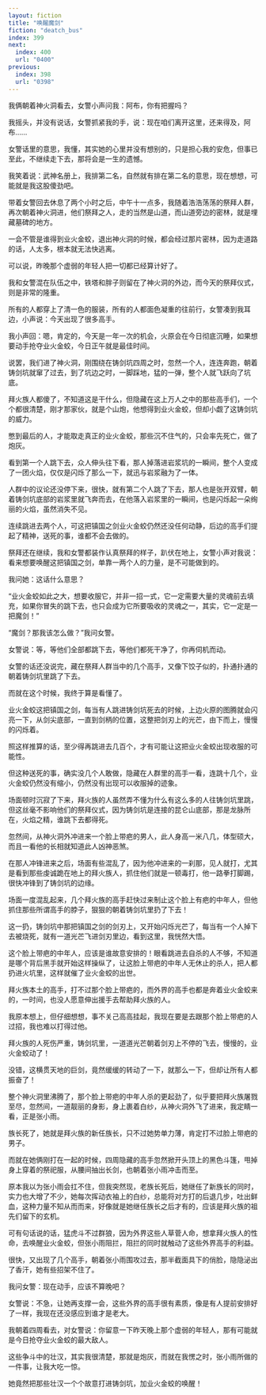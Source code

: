 ```yaml
---
layout: fiction
title: "唤醒魔剑"
fiction: "deatch_bus"
index: 399
next:
  index: 400
  url: "0400"
previous:
  index: 398
  url: "0398"
---
```

我俩朝着神火洞看去，女警小声问我：阿布，你有把握吗？

我摇头，并没有说话，女警抓紧我的手，说：现在咱们离开这里，还来得及，阿布……

女警话里的意思，我懂，其实她的心里并没有想别的，只是担心我的安危，但事已至此，不继续走下去，那将会是一生的遗憾。

我笑着说：武神名册上，我排第二名，自然就有排在第二名的意思，现在想想，可能就是我这股傻劲吧。

带着女警回去休息了两个小时之后，中午十一点多，我随着浩浩荡荡的祭拜人群，再次朝着神火洞进，他们祭拜之人，走的当然是山道，而山道旁边的密林，就是埋藏墓碑的地方。

一会不管是谁得到业火金蛟，退出神火洞的时候，都会经过那片密林，因为走道路的话，人太多，根本就无法快逃离。

可以说，昨晚那个虚弱的年轻人把一切都已经算计好了。

我和女警混在队伍之中，铁塔和胖子则留在了神火洞的外边，而今天的祭拜仪式，则是非常的隆重。

所有的人都穿上了清一色的服装，所有的人都面色凝重的往前行，女警凑到我耳边，小声说：今天出现了很多高手。

我小声回：嗯，肯定的，今天是一年一次的机会，火原会在今日彻底沉睡，如果想要动手抢夺业火金蛟，今日正午就是最佳时间。

说罢，我们进了神火洞，刚围绕在铸剑坑四周之时，忽然一个人，连连奔跑，朝着铸剑坑就窜了过去，到了坑边之时，一脚踩地，猛的一弹，整个人就飞跃向了坑底。

拜火族人都傻了，不知道这是干什么，但隐藏在这上万人之中的那些高手们，一个个都很清楚，刚才那家伙，就是个山炮，他想得到业火金蛟，但却小觑了这铸剑坑的威力。

憋到最后的人，才能取走真正的业火金蛟，那些沉不住气的，只会率先死亡，做了炮灰。

看到第一个人跳下去，众人伸头往下看，那人掉落进岩浆坑的一瞬间，整个人变成了一团火焰，仅仅是闪烁了那么一下，就迅与岩浆融为了一体。

人群中的议论还没停下来，很快，就有第二个人跳了下去，那人也是张开双臂，朝着铸剑坑底部的岩浆里就飞奔而去，在他落入岩浆里的一瞬间，也是闪烁起一朵绚丽的火焰，虽然消失不见。

连续跳进去两个人，可这把镇国之剑业火金蛟仍然还没任何动静，后边的高手们提起了精神，送死的事，谁都不会去做的。

祭拜还在继续，我和女警都装作认真祭拜的样子，趴伏在地上，女警小声对我说：看来想要唤醒这把镇国之剑，单靠一两个人的力量，是不可能做到的。

我问她：这话什么意思？

“业火金蛟如此之大，想要收服它，并非一招一式，它一定需要大量的灵魂前去填充，如果你冒失的跳下去，也只会成为它所要吸收的灵魂之一，其实，它一定是一把魔剑！”

“魔剑？那我该怎么做？”我问女警。

女警说：等，等他们全部都跳下去，等他们都死干净了，你再伺机而动。

女警的话还没说完，藏在祭拜人群当中的几个高手，又像下饺子似的，扑通扑通的朝着铸剑坑里跳了下去。

而就在这个时候，我终于算是看懂了。

业火金蛟这把镇国之剑，每当有人跳进铸剑坑死去的时候，上边火原的图腾就会闪亮一下，从剑尖底部，一直到剑柄的位置，这整把剑刃上的光芒，由下而上，慢慢的闪烁着。

照这样推算的话，至少得再跳进去几百个，才有可能让这把业火金蛟出现收服的可能性。

但这种送死的事，确实没几个人敢做，隐藏在人群里的高手一看，连跳十几个，业火金蛟仍然没有缩小，仍然没有出现可以收服掉的迹象。

场面顿时沉寂了下来，拜火族的人虽然弄不懂为什么有这么多的人往铸剑坑里跳，但这丝毫不影响他们的祭拜仪式，因为铸剑坑是连接的昆仑山底部，那是龙脉所在，火焰之精，谁跳下去都得死。

忽然间，从神火洞外冲进来一个脸上带疤的男人，此人身高一米八几，体型硕大，而且一看他的长相就知道此人凶神恶煞。

在那人冲锋进来之后，场面有些混乱了，因为他冲进来的一刹那，见人就打，尤其是看到那些虔诚跪在地上的拜火族人，抓住他们就是一顿毒打，他一路拳打脚踢，很快冲锋到了铸剑坑的边缘。

场面一度混乱起来，几个拜火族的高手赶快过来制止这个脸上有疤的中年人，但他抓住那些所谓高手的脖子，狠狠的朝着铸剑坑里扔了下去！

这一扔，铸剑坑中那把镇国之剑的剑刃上，又开始闪烁光芒了，每当有一个人掉下去被烧死，就有一道光芒飞进剑刃里边，看到这里，我恍然大悟。

这个脸上带疤的中年人，应该是谁故意安排的！眼看跳进去自杀的人不够，不知道是哪个背后黑手就开始这样操纵了，让这脸上带疤的中年人无休止的杀人，把人都扔进火坑里，这样就催了业火金蛟的出世。

拜火族本土的高手，打不过那个脸上带疤的，而外界的高手也都是奔着业火金蛟来的，一时间，也没人愿意伸出援手去帮助拜火族的人。

我原本想上，但仔细想想，事不关己高高挂起，我现在要是去跟那个脸上带疤的人过招，我也难以打得过他。

拜火族的人死伤严重，铸剑坑里，一道道光芒朝着剑刃上不停的飞去，慢慢的，业火金蛟动了！

没错，这横贯天地的巨剑，竟然缓缓的转动了一下，就那么一下，但却让所有人都振奋了！

整个神火洞里沸腾了，那个脸上带疤的中年人杀的更起劲了，似乎要把拜火族屠戮至尽，忽然间，一道靓丽的身影，身上裹着白纱，从神火洞外飞了进来，我定睛一看，正是张小雨。

族长死了，她就是拜火族的新任族长，只不过她势单力薄，肯定打不过脸上带疤的男子。

而就在她俩刚打在一起的时候，四周隐藏的高手忽然掀开头顶上的黑色斗篷，甩掉身上穿着的祭祀服，从腰间抽出长剑，也朝着张小雨冲击而至。

原本我以为张小雨会扛不住，但我突然现，老族长死后，她继任了新族长的同时，实力也大增了不少，她每次挥动衣袖上的白纱，总能将对方打的后退几步，吐出鲜血，这种力量不知从而而来，好像就是她继任族长之后才有的，应该是拜火族的祖先们留下的玄机。

可有句话说的话，猛虎斗不过群狼，因为外界这些人草菅人命，想拿拜火族人的性命，去唤醒业火金蛟，但张小雨阻拦，阻拦的同时就触动了这些外界高手的利益。

很快，又出现了几个高手，朝着张小雨围攻过去，那半截面具下的俏脸，隐隐泌出了香汗，她有些招架不住了。

我问女警：现在动手，应该不算晚吧？

女警说：不急，让她再支撑一会，这些外界的高手很有素质，像是有人提前安排好了一样，我现在还没感应到谁才是老大。

我朝着四周看去，对女警说：你留意一下昨天晚上那个虚弱的年轻人，那有可能就是今日抢夺业火金蛟的最大敌人。

这些争斗中的壮汉，其实我很清楚，那就是炮灰，而就在我愣之时，张小雨所做的一件事，让我大吃一惊。

她竟然把那些壮汉一个个故意打进铸剑坑，加业火金蛟的唤醒！